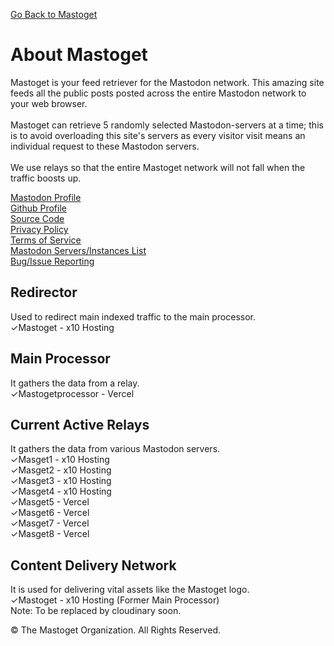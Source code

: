 [Go Back to Mastoget](https://mastoget.x10.bz)  

# About Mastoget

Mastoget is your feed retriever for the Mastodon network. This amazing site feeds all the public posts posted across the entire Mastodon network to your web browser.
<br><br>
Mastoget can retrieve 5 randomly selected Mastodon-servers at a time; this is to avoid overloading this site's servers as every visitor visit means an individual request to these Mastodon servers. 
<br><br>
We use relays so that the entire Mastoget network will not fall when the traffic boosts up.


[Mastodon Profile](https://mastodon.social/@mastoget)  <br>
[Github Profile](https://github.com/The-Mastoget-Organization/)  <br>
[Source Code](https://github.com/The-Mastoget-Organization/source)  <br>
[Privacy Policy](https://github.com/The-Mastoget-Organization/privacypolicy)<br>
[Terms of Service](https://github.com/The-Mastoget-Organization/termsofservice)<br>
[Mastodon Servers/Instances List](https://github.com/The-Mastoget-Organization/servers-list)<br>
[Bug/Issue Reporting](https://github.com/The-Mastoget-Organization/about/issues)

## Redirector
Used to redirect main indexed traffic to the main processor.<br>
✓Mastoget - x10 Hosting

## Main Processor
It gathers the data from a relay.<br>
✓Mastogetprocessor - Vercel

## Current Active Relays
It gathers the data from various Mastodon servers.<br>
✓Masget1 - x10 Hosting<br>
✓Masget2 - x10 Hosting<br>
✓Masget3 - x10 Hosting<br>
✓Masget4 - x10 Hosting<br>
✓Masget5 - Vercel<br>
✓Masget6 - Vercel<br>
✓Masget7 - Vercel<br>
✓Masget8 - Vercel

## Content Delivery Network 
It is used for delivering vital assets like the Mastoget logo.<br>
✓Mastoget - x10 Hosting (Former Main Processor)<br>
Note: To be replaced by cloudinary soon.

&copy; The Mastoget Organization. All Rights Reserved.

